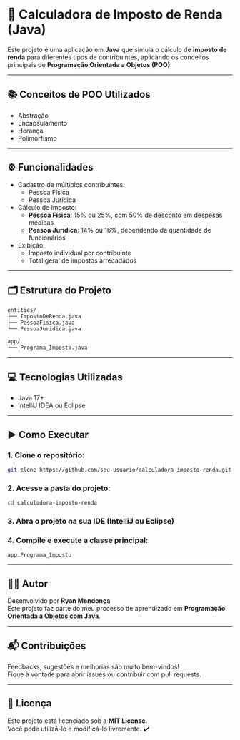 # 🧮 Calculadora de Imposto de Renda (Java)

Este projeto é uma aplicação em **Java** que simula o cálculo de **imposto de renda** para diferentes tipos de contribuintes, aplicando os conceitos principais de **Programação Orientada a Objetos (POO)**.

---

## 📚 Conceitos de POO Utilizados

- Abstração  
- Encapsulamento  
- Herança  
- Polimorfismo  

---

## ⚙️ Funcionalidades

- Cadastro de múltiplos contribuintes:
  - Pessoa Física
  - Pessoa Jurídica
- Cálculo de imposto:
  - **Pessoa Física**: 15% ou 25%, com 50% de desconto em despesas médicas
  - **Pessoa Jurídica**: 14% ou 16%, dependendo da quantidade de funcionários
- Exibição:
  - Imposto individual por contribuinte
  - Total geral de impostos arrecadados

---

## 🗂 Estrutura do Projeto

```
entities/
├── ImpostoDeRenda.java
├── PessoaFisica.java
└── PessoaJuridica.java

app/
└── Programa_Imposto.java
```

---

## 💻 Tecnologias Utilizadas

- Java 17+
- IntelliJ IDEA ou Eclipse

---

## ▶️ Como Executar

### 1. Clone o repositório:
```bash
git clone https://github.com/seu-usuario/calculadora-imposto-renda.git
```

### 2. Acesse a pasta do projeto:
```bash
cd calculadora-imposto-renda
```

### 3. Abra o projeto na sua IDE (IntelliJ ou Eclipse)

### 4. Compile e execute a classe principal:
```
app.Programa_Imposto
```

---

## 👨‍💻 Autor

Desenvolvido por **Ryan Mendonça**  
Este projeto faz parte do meu processo de aprendizado em **Programação Orientada a Objetos com Java**.

---

## 📬 Contribuições

Feedbacks, sugestões e melhorias são muito bem-vindos!  
Fique à vontade para abrir issues ou contribuir com pull requests.

---

## 📄 Licença

Este projeto está licenciado sob a **MIT License**.  
Você pode utilizá-lo e modificá-lo livremente. ✔️
